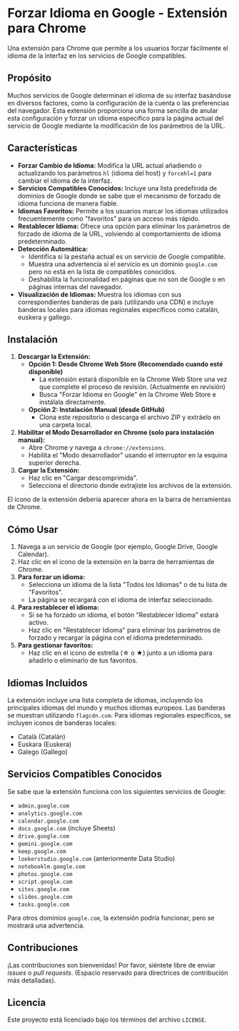 # Forzar Idioma en Google - Extensión para Chrome

Una extensión para Chrome que permite a los usuarios forzar fácilmente el idioma de la interfaz en los servicios de Google compatibles.

## Propósito

Muchos servicios de Google determinan el idioma de su interfaz basándose en diversos factores, como la configuración de la cuenta o las preferencias del navegador. Esta extensión proporciona una forma sencilla de anular esta configuración y forzar un idioma específico para la página actual del servicio de Google mediante la modificación de los parámetros de la URL.

## Características

*   **Forzar Cambio de Idioma:** Modifica la URL actual añadiendo o actualizando los parámetros `hl` (idioma del host) y `forcehl=1` para cambiar el idioma de la interfaz.
*   **Servicios Compatibles Conocidos:** Incluye una lista predefinida de dominios de Google donde se sabe que el mecanismo de forzado de idioma funciona de manera fiable.
*   **Idiomas Favoritos:** Permite a los usuarios marcar los idiomas utilizados frecuentemente como "favoritos" para un acceso más rápido.
*   **Restablecer Idioma:** Ofrece una opción para eliminar los parámetros de forzado de idioma de la URL, volviendo al comportamiento de idioma predeterminado.
*   **Detección Automática:**
    *   Identifica si la pestaña actual es un servicio de Google compatible.
    *   Muestra una advertencia si el servicio es un dominio `google.com` pero no está en la lista de compatibles conocidos.
    *   Deshabilita la funcionalidad en páginas que no son de Google o en páginas internas del navegador.
*   **Visualización de Idiomas:** Muestra los idiomas con sus correspondientes banderas de país (utilizando una CDN) e incluye banderas locales para idiomas regionales específicos como catalán, euskera y gallego.

## Instalación

1.  **Descargar la Extensión:**
    *   **Opción 1: Desde Chrome Web Store (Recomendado cuando esté disponible)**
        *   La extensión estará disponible en la Chrome Web Store una vez que complete el proceso de revisión. (Actualmente en revisión)
        *   Busca "Forzar Idioma en Google" en la Chrome Web Store e instálala directamente.
    *   **Opción 2: Instalación Manual (desde GitHub)**
        *   Clona este repositorio o descarga el archivo ZIP y extráelo en una carpeta local.
2.  **Habilitar el Modo Desarrollador en Chrome (solo para instalación manual):**
    *   Abre Chrome y navega a `chrome://extensions`.
    *   Habilita el "Modo desarrollador" usando el interruptor en la esquina superior derecha.
3.  **Cargar la Extensión:**
    *   Haz clic en "Cargar descomprimida".
    *   Selecciona el directorio donde extrajiste los archivos de la extensión.

El icono de la extensión debería aparecer ahora en la barra de herramientas de Chrome.

## Cómo Usar

1.  Navega a un servicio de Google (por ejemplo, Google Drive, Google Calendar).
2.  Haz clic en el icono de la extensión en la barra de herramientas de Chrome.
3.  **Para forzar un idioma:**
    *   Selecciona un idioma de la lista "Todos los Idiomas" o de tu lista de "Favoritos".
    *   La página se recargará con el idioma de interfaz seleccionado.
4.  **Para restablecer el idioma:**
    *   Si se ha forzado un idioma, el botón "Restablecer Idioma" estará activo.
    *   Haz clic en "Restablecer Idioma" para eliminar los parámetros de forzado y recargar la página con el idioma predeterminado.
5.  **Para gestionar favoritos:**
    *   Haz clic en el icono de estrella (☆ o ★) junto a un idioma para añadirlo o eliminarlo de tus favoritos.

## Idiomas Incluidos

La extensión incluye una lista completa de idiomas, incluyendo los principales idiomas del mundo y muchos idiomas europeos. Las banderas se muestran utilizando `flagcdn.com`. Para idiomas regionales específicos, se incluyen iconos de banderas locales:

*   Català (Catalán)
*   Euskara (Euskera)
*   Galego (Gallego)

## Servicios Compatibles Conocidos

Se sabe que la extensión funciona con los siguientes servicios de Google:

*   `admin.google.com`
*   `analytics.google.com`
*   `calendar.google.com`
*   `docs.google.com` (incluye Sheets)
*   `drive.google.com`
*   `gemini.google.com`
*   `keep.google.com`
*   `lookerstudio.google.com` (anteriormente Data Studio)
*   `notebooklm.google.com`
*   `photos.google.com`
*   `script.google.com`
*   `sites.google.com`
*   `slides.google.com`
*   `tasks.google.com`

Para otros dominios `google.com`, la extensión podría funcionar, pero se mostrará una advertencia.

## Contribuciones

¡Las contribuciones son bienvenidas! Por favor, siéntete libre de enviar *issues* o *pull requests*. (Espacio reservado para directrices de contribución más detalladas).

## Licencia

Este proyecto está licenciado bajo los términos del archivo `LICENSE`.
